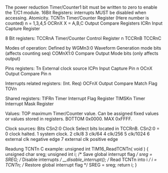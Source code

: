 The power reduction Timer/Counter1 bit must be written to zero to enable the T/C1 module.
16Bit Registers: interrupts MUST be disabled when accessing. Atomicity.
TCNTn Timer/Counter Register (Here number is counted) n = 1,3,4,5
OCRnX X = A,B,C  Output Compare Registers
ICRn  Input Capture Register

8 Bit registers:
TCCRnA Timer/Counter Control Register n 
TCCRnB
TCCRnC

Modes of operation:
Defined by
WGMn3:0 Waveform Generation mode bits (affects counting seq)
COMnX1:0 Compare Output Mode bits (only affects output)


Pins registers:
Tn External clock source
ICPn Input Capture Pin n
OCnX Output Compare Pin n

Interrupts related registers: (Int. Req)
OCFnX Output Compare Match Flag 
TOVn

Shared registers:
TIFRn Timer Interrupt Flag Register
TIMSKn Timer Interrupt Mask Register

Values:
TOP  maximum Timer/Counter value. Can be assigned fixed values or values stored in registers.
BOTTOM 0x0000.
MAX 0xFFFF. 

Clock sources:
Bits CSn2:0 Clock Select bits located in TCCRnB.
CSn2:0 = 
	0 clock halted.
	1 system clock.
	2 clk/8
	3 clk/64
	4 clk/256
	5 clk/1024
	6 external clk negative edge
	7 external clk positive edge


Readung TCNTn C example:
unsigned int TIM16_ReadTCNTn( void ) {
	unsigned char sreg;
	unsigned int i;
	/* Save global interrupt flag */ sreg = SREG;
	/* Disable interrupts */ __disable_interrupt();
	/* Read TCNTn into i */
	i = TCNTn;
	/* Restore global interrupt flag */ SREG = sreg;
	return i;
}



